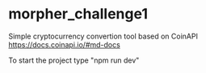 # morpher_challenge1

Simple cryptocurrency convertion tool based on CoinAPI https://docs.coinapi.io/#md-docs 

To start the project type "npm run dev"
